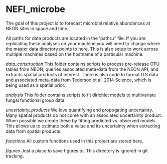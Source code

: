 # NEFI_microbe
The goal of this project is to forecast microbial relative abundances at NEON sites in space and time. 

All paths for data products are located in the 'paths.r' file. If you are replicating these analyses on your machine you will need to change where the master data directory points to here. This is also setup to work across multiple machines based on the hostname of a particular machine.

*data_construction* 
This folder contains scripts to process pre-release OTU tables from NEON, queries associated meta-data from the NEON API, and extracts spatial products of interest. There is also code to format ITS data and associated meta-data from Tedersoo et al. 2014 Science, which is being used as a spatial prior.

*analysis*
This folder contains scripts to fit dirichlet models to multivariate fungal functional group data.

*uncertainty_products*
We love quantifying and propogating uncertainty. Many spatial products do not come with an associated uncertainty product. When possible we create these by fitting predicted vs. observed models. This allows us to estimate both a value and its uncertainty when extracting data from spatial products.

*functions*
All custom functions used in this project are stored here.

*figures*
Just a place to save figures to. This directory is ignored in git tracking.
